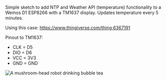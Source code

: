 Simple sketch to add NTP and Weather API (temperature) functionality to a Wemos D1 ESP8266 with a TM1637 display. Updates temperature every 5 minutes.

Using this case: https://www.thingiverse.com/thing:6367191

Pinout to TM1637: 
* CLK = D5
* DIO = D6
* VCC = 3V3
* GND = GND

![A mushroom-head robot drinking bubble tea](https://eveks.nl/4432-large_default/test.jpg)


